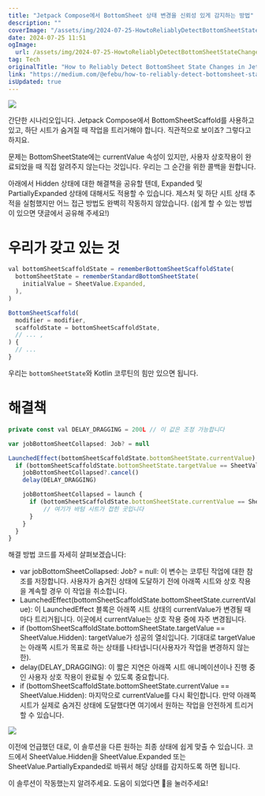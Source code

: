 ```yaml
---
title: "Jetpack Compose에서 BottomSheet 상태 변경을 신뢰성 있게 감지하는 방법"
description: ""
coverImage: "/assets/img/2024-07-25-HowtoReliablyDetectBottomSheetStateChangesinJetpackCompose_0.png"
date: 2024-07-25 11:51
ogImage:
  url: /assets/img/2024-07-25-HowtoReliablyDetectBottomSheetStateChangesinJetpackCompose_0.png
tag: Tech
originalTitle: "How to Reliably Detect BottomSheet State Changes in Jetpack Compose"
link: "https://medium.com/@efebu/how-to-reliably-detect-bottomsheet-state-changes-in-jetpack-compose-76a91524e9a2"
isUpdated: true
---
```


<img src="/assets/img/2024-07-25-HowtoReliablyDetectBottomSheetStateChangesinJetpackCompose_0.png" />

간단한 시나리오입니다. Jetpack Compose에서 BottomSheetScaffold를 사용하고 있고, 하단 시트가 숨겨질 때 작업을 트리거해야 합니다. 직관적으로 보이죠? 그렇다고 하지요.

문제는 BottomSheetState에는 currentValue 속성이 있지만, 사용자 상호작용이 완료되었을 때 직접 알려주지 않는다는 것입니다. 우리는 그 순간을 위한 콜백을 원합니다.

아래에서 Hidden 상태에 대한 해결책을 공유할 텐데, Expanded 및 PartiallyExpanded 상태에 대해서도 적용할 수 있습니다. 제스처 및 하단 시트 상태 추적을 실험했지만 어느 접근 방법도 완벽히 작동하지 않았습니다. (쉽게 할 수 있는 방법이 있으면 댓글에서 공유해 주세요!)

<!-- cozy-coder - 수평 -->

<ins class="adsbygoogle"
     style="display:block"
     data-ad-client="ca-pub-4877378276818686"
     data-ad-slot="1107185301"
     data-ad-format="auto"
     data-full-width-responsive="true"></ins>

<script>
     (adsbygoogle = window.adsbygoogle || []).push({});
</script>

# 우리가 갖고 있는 것

```js
val bottomSheetScaffoldState = rememberBottomSheetScaffoldState(
  bottomSheetState = rememberStandardBottomSheetState(
    initialValue = SheetValue.Expanded,
  ),
)

BottomSheetScaffold(
  modifier = modifier,
  scaffoldState = bottomSheetScaffoldState,
  // ... ,
) {
  // ...
}
```

우리는 `bottomSheetState`와 Kotlin 코루틴의 힘만 있으면 됩니다.

# 해결책

<!-- cozy-coder - 수평 -->

<ins class="adsbygoogle"
     style="display:block"
     data-ad-client="ca-pub-4877378276818686"
     data-ad-slot="1107185301"
     data-ad-format="auto"
     data-full-width-responsive="true"></ins>

<script>
     (adsbygoogle = window.adsbygoogle || []).push({});
</script>

```js
private const val DELAY_DRAGGING = 200L // 이 값은 조정 가능합니다

var jobBottomSheetCollapsed: Job? = null

LaunchedEffect(bottomSheetScaffoldState.bottomSheetState.currentValue) {
  if (bottomSheetScaffoldState.bottomSheetState.targetValue == SheetValue.Hidden) {
    jobBottomSheetCollapsed?.cancel()
    delay(DELAY_DRAGGING)

    jobBottomSheetCollapsed = launch {
      if (bottomSheetScaffoldState.bottomSheetState.currentValue == SheetValue.Hidden) {
          // 여기가 바텀 시트가 접힌 곳입니다
      }
    }
  }
}
```

해결 방법 코드를 자세히 살펴보겠습니다:

- var jobBottomSheetCollapsed: Job? = null: 이 변수는 코루틴 작업에 대한 참조를 저장합니다. 사용자가 숨겨진 상태에 도달하기 전에 아래쪽 시트와 상호 작용을 계속할 경우 이 작업을 취소합니다.
- LaunchedEffect(bottomSheetScaffoldState.bottomSheetState.currentValue): 이 LaunchedEffect 블록은 아래쪽 시트 상태의 currentValue가 변경될 때마다 트리거됩니다. 이곳에서 currentValue는 상호 작용 중에 자주 변경됩니다.
- if (bottomSheetScaffoldState.bottomSheetState.targetValue == SheetValue.Hidden): targetValue가 성공의 열쇠입니다. 기대대로 targetValue는 아래쪽 시트가 목표로 하는 상태를 나타냅니다(사용자가 작업을 변경하지 않는 한).
- delay(DELAY_DRAGGING): 이 짧은 지연은 아래쪽 시트 애니메이션이나 진행 중인 사용자 상호 작용이 완료될 수 있도록 중요합니다.
- if (bottomSheetScaffoldState.bottomSheetState.currentValue == SheetValue.Hidden): 마지막으로 currentValue를 다시 확인합니다. 만약 아래쪽 시트가 실제로 숨겨진 상태에 도달했다면 여기에서 원하는 작업을 안전하게 트리거할 수 있습니다.

<img src="https://miro.medium.com/v2/resize:fit:1200/1*1pyNukvljjPczGLT9DXyZA.gif" />

<!-- cozy-coder - 수평 -->

<ins class="adsbygoogle"
     style="display:block"
     data-ad-client="ca-pub-4877378276818686"
     data-ad-slot="1107185301"
     data-ad-format="auto"
     data-full-width-responsive="true"></ins>

<script>
     (adsbygoogle = window.adsbygoogle || []).push({});
</script>

이전에 언급했던 대로, 이 솔루션을 다른 원하는 최종 상태에 쉽게 맞출 수 있습니다. 코드에서 SheetValue.Hidden을 SheetValue.Expanded 또는 SheetValue.PartiallyExpanded로 바꿔서 해당 상태를 감지하도록 하면 됩니다.

이 솔루션이 작동했는지 알려주세요. 도움이 되었다면 👏을 눌러주세요!
